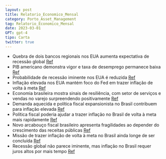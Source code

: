```yaml
---
layout: post
title: Relatorio_Economico_Mensal
category: Porto_Asset_Management
tag: Relatorio_Economico_Mensal
date: 2023-03-01
GPT: gpt-4
tipo: Carta
twitter: true
---
```


- Quebra de dois bancos regionais nos EUA aumenta expectativa de recessão global
<a href="#" onclick="search_on_pdf('Relatório Econômico MensalO foco (excessivo) nas receitasPorto Asset ManagementMaio - 2023Relató')">Ref</a>
- PIB americano demonstra vigor e taxa de desemprego permanece baixa
<a href="#" onclick="search_on_pdf('taxa de juros de 10 anos normalmente se situa acima do juro de 2 anos. Quando essa relaçãose invert')">Ref</a>
- Probabilidade de recessão iminente nos EUA é reduzida
<a href="#" onclick="search_on_pdf('Dito de outro modo, esse é um quadro que no mínimo retarda o processo de desinflação e,consequentem')">Ref</a>
- Inflação elevada nos EUA mantém foco do Fed em trazer inflação de volta à meta
<a href="#" onclick="search_on_pdf('Fontes: Federal Reserve, Porto Asset ManagementRelatório Econômico MensalNesse sentido, a política')">Ref</a>
- Economia brasileira mostra sinais de resiliência, com setor de serviços e vendas no varejo surpreendendo positivamente
<a href="#" onclick="search_on_pdf('Aqui no Brasil também observamos sinais de resiliência da economia. O desempenho do setorde serviço')">Ref</a>
- Demanda aquecida e política fiscal expansionista no Brasil contribuem para inflação elevada
<a href="#" onclick="search_on_pdf('expansionista que vai na direção oposta da ação da política monetária. A resultante dessesfatores é')">Ref</a>
- Política fiscal poderia ajudar a trazer inflação no Brasil de volta à meta mais rapidamente
<a href="#" onclick="search_on_pdf('Fontes: Federal Reserve, Porto Asset ManagementRelatório Econômico MensalNesse sentido, a política')">Ref</a>
- Novo arcabouço fiscal brasileiro apresenta fragilidades ao depender do crescimento das receitas públicas
<a href="#" onclick="search_on_pdf('a dívida, ou ao menos a estabilizem. A grande fragilidade do novo arcabouço é justamentedepender ta')">Ref</a>
- Missão de trazer inflação de volta à meta no Brasil ainda longe de ser concluída
<a href="#" onclick="search_on_pdf('política monetária.Diante de todos esses fatores, a missão de trazer a inflação de volta para a met')">Ref</a>
- Recessão global não parece iminente, mas inflação no Brasil requer juros altos por mais tempo
<a href="#" onclick="search_on_pdf('Dito de outro modo, esse é um quadro que no mínimo retarda o processo de desinflação e,consequentem')">Ref</a>
